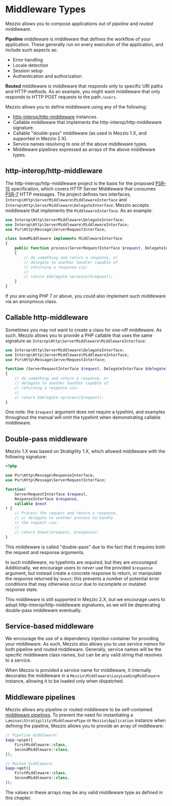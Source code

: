 # Middleware Types

Mezzio allows you to compose applications out of _pipeline_ and _routed_
middleware.

**Pipeline** middleware is middleware that defines the workflow of your
application. These generally run on every execution of the application, and
include such aspects as:

- Error handling
- Locale detection
- Session setup
- Authentication and authorization

**Routed** middleware is middleware that responds only to specific URI paths and
HTTP methods. As an example, you might want middleware that only responds to
HTTP POST requests to the path `/users`.

Mezzio allows you to define middleware using any of the following:

- [http-interop/http-middleware](https://github.com/http-interop/http-middleware/tree/0.4.1)
  instances.
- Callable middleware that implements the http-interop/http-middleware signature.
- Callable "double-pass" middleware (as used in Mezzio 1.X, and supported in
  Mezzio 2.X).
- Service names resolving to one of the above middleware types.
- Middleware pipelines expressed as arrays of the above middleware types.

## http-interop/http-middleware

The http-interop/http-middleware project is the basis for the proposed
[PSR-15](https://www.php-fig.org/psr/psr-15) specification, which covers HTTP
Server Middleware that consumes [PSR-7](http://www.php-fig.org/psr/psr-7/) HTTP
messages. The project defines two interfaces, `Interop\Http\ServerMiddleware\MiddlewareInterface`
and `Interop\Http\ServerMiddleware\DelegateInterface`. Mezzio accepts
middleware that implements the `MiddlewareInterface`. As an example:

```php
use Interop\Http\ServerMiddleware\DelegateInterface;
use Interop\Http\ServerMiddleware\MiddlewareInterface;
use Psr\Http\Message\ServerRequestInterface;

class SomeMiddleware implements MiddlewareInterface
{
    public function process(ServerRequestInterface $request, DelegateInterface $delegate)
    {
        // do something and return a response, or
        // delegate to another handler capable of
        // returning a response via:
        //
        // return $delegate->process($request);
    }
}
```

If you are using PHP 7 or above, you could also implement such middleware via an
anonymous class.

## Callable http-middleware

Sometimes you may not want to create a class for one-off middleware. As such,
Mezzio allows you to provide a PHP callable that uses the same signature as
`Interop\Http\ServerMiddleware\MiddlewareInterface`:

```php
use Interop\Http\ServerMiddleware\DelegateInterface;
use Interop\Http\ServerMiddleware\MiddlewareInterface;
use Psr\Http\Message\ServerRequestInterface;

function (ServerRequestInterface $request, DelegateInterface $delegate)
{
    // do something and return a response, or
    // delegate to another handler capable of
    // returning a response via:
    //
    // return $delegate->process($request);
}
```

One note: the `$request` argument does not require a typehint, and examples
throughout the manual will omit the typehint when demonstrating callable
middleware.

## Double-pass middleware

Mezzio 1.X was based on Stratigility 1.X, which allowed middleware with the
following signature:

```php
<?php

use Psr\Http\Message\ResponseInterface;
use Psr\Http\Message\ServerRequestInterface;

function(
    ServerRequestInterface $request,
    ResponseInterface $response,
    callable $next
) {
    // Process the request and return a response,
    // or delegate to another process to handle
    // the request via:
    //
    // return $next($request, $response);
}
```

This middleware is called "double-pass" due to the fact that it requires both
the request and response arguments.

In such middleware, no typehints are _required_, but they are _encouraged_.
Additionally, we encourage users to _never_ use the provided `$response`
argument, but instead create a concrete response to return, or manipulate the
response returned by `$next`; this prevents a number of potential error
conditions that may otherwise occur due to incomplete or mutated response state.

This middleware is still supported in Mezzio 2.X, but we encourage users to
adopt http-interop/http-middleware signatures, as we will be deprecating
double-pass middleware eventually.

## Service-based middleware

We encourage the use of a dependency injection container for providing your
middleware. As such, Mezzio also allows you to use _service names_ for both
pipeline and routed middleware. Generally, service names will be the specific
middleware class names, but can be any valid string that resolves to a service.

When Mezzio is provided a service name for middleware, it internally
decorates the middleware in a `Mezzio\Middleware\LazyLoadingMiddleware`
instance, allowing it to be loaded only when dispatched.

## Middleware pipelines

Mezzio allows any pipeline or routed middleware to be self-contained
[middleware pipelines](https://docs.laminas.dev/laminas-stratigility/api/#middleware).
To prevent the need for instantiating a `Laminas\Stratigility\MiddlewarePipe` or
`Mezzio\Application` instance when defining the pipeline, Mezzio
allows you to provide an array of middleware:

```php
// Pipeline middleware:
$app->pipe([
    FirstMiddleware::class,
    SecondMiddleware::class,
]);

// Routed middleware:
$app->get([
    FirstMiddleware::class,
    SecondMiddleware::class,
]);
```

The values in these arrays may be any valid middleware type as defined in this
chapter.
